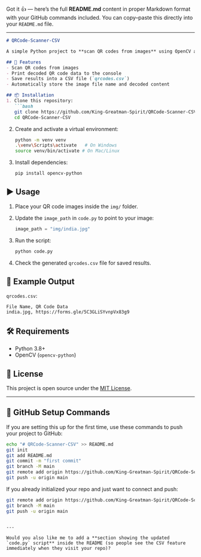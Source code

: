 Got it 👍 — here’s the full **README.md** content in proper Markdown format with your GitHub commands included. You can copy–paste this directly into your `README.md` file.

---

````markdown
# QRCode-Scanner-CSV

A simple Python project to **scan QR codes from images** using OpenCV and **store decoded results into a CSV file**.

## 🚀 Features
- Scan QR codes from images
- Print decoded QR code data to the console
- Save results into a CSV file (`qrcodes.csv`)
- Automatically store the image file name and decoded content

## 📦 Installation
1. Clone this repository:
   ```bash
   git clone https://github.com/King-Greatman-Spirit/QRCode-Scanner-CSV.git
   cd QRCode-Scanner-CSV
````

2. Create and activate a virtual environment:

   ```bash
   python -m venv venv
   .\venv\Scripts\activate   # On Windows
   source venv/bin/activate # On Mac/Linux
   ```

3. Install dependencies:

   ```bash
   pip install opencv-python
   ```

## ▶️ Usage

1. Place your QR code images inside the `img/` folder.

2. Update the `image_path` in `code.py` to point to your image:

   ```python
   image_path = "img/india.jpg"
   ```

3. Run the script:

   ```bash
   python code.py
   ```

4. Check the generated `qrcodes.csv` file for saved results.

## 📂 Example Output

`qrcodes.csv`:

```csv
File Name, QR Code Data
india.jpg, https://forms.gle/5C3GLiSYvnpVx83g9
```

## 🛠 Requirements

* Python 3.8+
* OpenCV (`opencv-python`)

## 📜 License

This project is open source under the [MIT License](LICENSE).

---

## 🔗 GitHub Setup Commands

If you are setting this up for the first time, use these commands to push your project to GitHub:

```bash
echo "# QRCode-Scanner-CSV" >> README.md
git init
git add README.md
git commit -m "first commit"
git branch -M main
git remote add origin https://github.com/King-Greatman-Spirit/QRCode-Scanner-CSV.git
git push -u origin main
```

If you already initialized your repo and just want to connect and push:

```bash
git remote add origin https://github.com/King-Greatman-Spirit/QRCode-Scanner-CSV.git
git branch -M main
git push -u origin main
```

```

---

Would you also like me to add a **section showing the updated `code.py` script** inside the README (so people see the CSV feature immediately when they visit your repo)?
```
